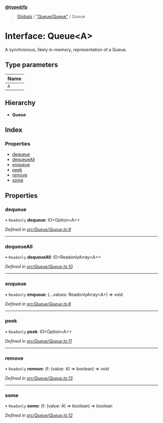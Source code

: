 **[@typed/fp](../README.md)**

> [Globals](../globals.md) / ["Queue/Queue"](../modules/_queue_queue_.md) / Queue

# Interface: Queue\<A>

A synchronous, likely in-memory, representation of a Queue.

## Type parameters

Name |
------ |
`A` |

## Hierarchy

* **Queue**

## Index

### Properties

* [dequeue](_queue_queue_.queue.md#dequeue)
* [dequeueAll](_queue_queue_.queue.md#dequeueall)
* [enqueue](_queue_queue_.queue.md#enqueue)
* [peek](_queue_queue_.queue.md#peek)
* [remove](_queue_queue_.queue.md#remove)
* [some](_queue_queue_.queue.md#some)

## Properties

### dequeue

• `Readonly` **dequeue**: IO\<Option\<A>>

*Defined in [src/Queue/Queue.ts:9](https://github.com/TylorS/typed-fp/blob/559f273/src/Queue/Queue.ts#L9)*

___

### dequeueAll

• `Readonly` **dequeueAll**: IO\<ReadonlyArray\<A>>

*Defined in [src/Queue/Queue.ts:10](https://github.com/TylorS/typed-fp/blob/559f273/src/Queue/Queue.ts#L10)*

___

### enqueue

• `Readonly` **enqueue**: (...values: ReadonlyArray\<A>) => void

*Defined in [src/Queue/Queue.ts:8](https://github.com/TylorS/typed-fp/blob/559f273/src/Queue/Queue.ts#L8)*

___

### peek

• `Readonly` **peek**: IO\<Option\<A>>

*Defined in [src/Queue/Queue.ts:11](https://github.com/TylorS/typed-fp/blob/559f273/src/Queue/Queue.ts#L11)*

___

### remove

• `Readonly` **remove**: (f: (value: A) => boolean) => void

*Defined in [src/Queue/Queue.ts:13](https://github.com/TylorS/typed-fp/blob/559f273/src/Queue/Queue.ts#L13)*

___

### some

• `Readonly` **some**: (f: (value: A) => boolean) => boolean

*Defined in [src/Queue/Queue.ts:12](https://github.com/TylorS/typed-fp/blob/559f273/src/Queue/Queue.ts#L12)*
